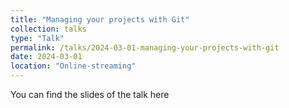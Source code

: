 ```yaml
---
title: "Managing your projects with Git"
collection: talks
type: "Talk"
permalink: /talks/2024-03-01-managing-your-projects-with-git
date: 2024-03-01
location: "Online-streaming"
---
```


You can find the slides of the talk here

